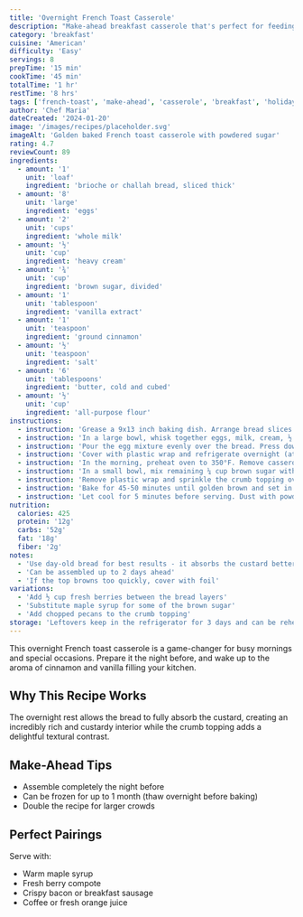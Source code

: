 ```yaml
---
title: 'Overnight French Toast Casserole'
description: "Make-ahead breakfast casserole that's perfect for feeding a crowd on special mornings"
category: 'breakfast'
cuisine: 'American'
difficulty: 'Easy'
servings: 8
prepTime: '15 min'
cookTime: '45 min'
totalTime: '1 hr'
restTime: '8 hrs'
tags: ['french-toast', 'make-ahead', 'casserole', 'breakfast', 'holiday']
author: 'Chef Maria'
dateCreated: '2024-01-20'
image: '/images/recipes/placeholder.svg'
imageAlt: 'Golden baked French toast casserole with powdered sugar'
rating: 4.7
reviewCount: 89
ingredients:
  - amount: '1'
    unit: 'loaf'
    ingredient: 'brioche or challah bread, sliced thick'
  - amount: '8'
    unit: 'large'
    ingredient: 'eggs'
  - amount: '2'
    unit: 'cups'
    ingredient: 'whole milk'
  - amount: '½'
    unit: 'cup'
    ingredient: 'heavy cream'
  - amount: '¾'
    unit: 'cup'
    ingredient: 'brown sugar, divided'
  - amount: '1'
    unit: 'tablespoon'
    ingredient: 'vanilla extract'
  - amount: '1'
    unit: 'teaspoon'
    ingredient: 'ground cinnamon'
  - amount: '½'
    unit: 'teaspoon'
    ingredient: 'salt'
  - amount: '6'
    unit: 'tablespoons'
    ingredient: 'butter, cold and cubed'
  - amount: '½'
    unit: 'cup'
    ingredient: 'all-purpose flour'
instructions:
  - instruction: 'Grease a 9x13 inch baking dish. Arrange bread slices in the dish, overlapping slightly.'
  - instruction: 'In a large bowl, whisk together eggs, milk, cream, ½ cup brown sugar, vanilla, cinnamon, and salt.'
  - instruction: 'Pour the egg mixture evenly over the bread. Press down gently to help bread absorb the liquid.'
  - instruction: 'Cover with plastic wrap and refrigerate overnight (at least 8 hours).'
  - instruction: 'In the morning, preheat oven to 350°F. Remove casserole from refrigerator 30 minutes before baking.'
  - instruction: 'In a small bowl, mix remaining ¼ cup brown sugar with flour. Cut in cold butter until mixture resembles coarse crumbs.'
  - instruction: 'Remove plastic wrap and sprinkle the crumb topping over the casserole.'
  - instruction: 'Bake for 45-50 minutes until golden brown and set in the center.'
  - instruction: 'Let cool for 5 minutes before serving. Dust with powdered sugar if desired.'
nutrition:
  calories: 425
  protein: '12g'
  carbs: '52g'
  fat: '18g'
  fiber: '2g'
notes:
  - 'Use day-old bread for best results - it absorbs the custard better'
  - 'Can be assembled up to 2 days ahead'
  - 'If the top browns too quickly, cover with foil'
variations:
  - 'Add ½ cup fresh berries between the bread layers'
  - 'Substitute maple syrup for some of the brown sugar'
  - 'Add chopped pecans to the crumb topping'
storage: 'Leftovers keep in the refrigerator for 3 days and can be reheated in the oven'
---
```


This overnight French toast casserole is a game-changer for busy mornings and special occasions. Prepare it the night before, and wake up to the aroma of cinnamon and vanilla filling your kitchen.

## Why This Recipe Works

The overnight rest allows the bread to fully absorb the custard, creating an incredibly rich and custardy interior while the crumb topping adds a delightful textural contrast.

## Make-Ahead Tips

- Assemble completely the night before
- Can be frozen for up to 1 month (thaw overnight before baking)
- Double the recipe for larger crowds

## Perfect Pairings

Serve with:

- Warm maple syrup
- Fresh berry compote
- Crispy bacon or breakfast sausage
- Coffee or fresh orange juice
